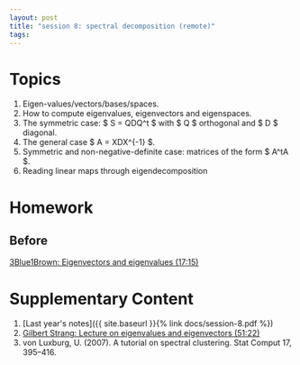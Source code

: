 ```yaml
---
layout: post
title: "session 8: spectral decomposition (remote)"
tags:
---
```


# Topics

1. Eigen-values/vectors/bases/spaces.
2. How to compute eigenvalues, eigenvectors and eigenspaces.
3. The symmetric case: $ S = QDQ^t $ with $ Q $ orthogonal and $ D $ diagonal.
4. The general case $ A = XDX^{-1} $.
5. Symmetric and non-negative-definite case: matrices of the form $ A^tA $.
6. Reading linear maps through eigendecomposition


# Homework

## Before

[3Blue1Brown: Eigenvectors and eigenvalues (17:15)](https://www.youtube.com/watch?v=PFDu9oVAE-g)

# Supplementary Content

1. [Last year's notes]({{ site.baseurl }}{% link docs/session-8.pdf  %})
2. [Gilbert Strang: Lecture on eigenvalues and eigenvectors (51:22)](https://www.youtube.com/watch?v=cdZnhQjJu4I)
3. von Luxburg, U. (2007). A tutorial on spectral clustering. Stat Comput 17, 395–416.

